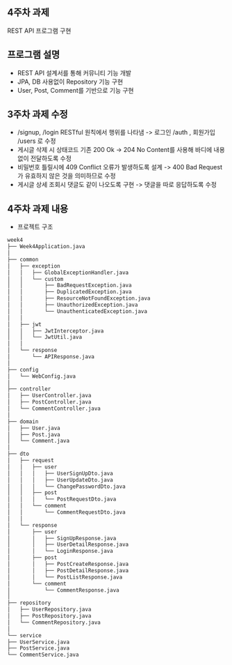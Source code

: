 ## 4주차 과제

REST API 프로그램 구현

## 프로그램 설명

- REST API 설계서를 통해 커뮤니티 기능 개발
- JPA, DB 사용없이 Repository 기능 구현
- User, Post, Comment를 기반으로 기능 구현

## 3주차 과제 수정

- /signup, /login RESTful 원칙에서 행위를 나타냄 -> 로그인 /auth , 회원가입 /users 로 수정
- 게시글 삭제 시 상태코드 기존 200 Ok -> 204 No Content를 사용해 바디에 내용없이 전달하도록 수정
- 비밀번호 틀릴시에 409 Conflict 오류가 발생하도록 설계 -> 400 Bad Request가 유효하지 않은 것을 의미하므로 수정
- 게시글 상세 조회시 댓글도 같이 나오도록 구현 -> 댓글을 따로 응답하도록 수정

## 4주차 과제 내용

- 프로젝트 구조

```bash
week4
├── Week4Application.java
│
├── common
│   ├── exception
│   │   ├── GlobalExceptionHandler.java
│   │   └── custom
│   │       ├── BadRequestException.java
│   │       ├── DuplicatedException.java
│   │       ├── ResourceNotFoundException.java
│   │       ├── UnauthorizedException.java
│   │       └── UnauthenticatedException.java
│   │
│   ├── jwt
│   │   ├── JwtInterceptor.java
│   │   └── JwtUtil.java
│   │
│   └── response
│       └── APIResponse.java
│
├── config
│   └── WebConfig.java
│
├── controller
│   ├── UserController.java
│   ├── PostController.java
│   └── CommentController.java
│
├── domain
│   ├── User.java
│   ├── Post.java
│   └── Comment.java
│
├── dto
│   ├── request
│   │   ├── user
│   │   │   ├── UserSignUpDto.java
│   │   │   ├── UserUpdateDto.java
│   │   │   └── ChangePasswordDto.java
│   │   ├── post
│   │   │   └── PostRequestDto.java
│   │   └── comment
│   │       └── CommentRequestDto.java
│   │
│   └── response
│       ├── user
│       │   ├── SignUpResponse.java
│       │   ├── UserDetailResponse.java
│       │   └── LoginResponse.java
│       ├── post
│       │   ├── PostCreateResponse.java
│       │   ├── PostDetailResponse.java
│       │   └── PostListResponse.java
│       └── comment
│           └── CommentResponse.java
│
├── repository
│   ├── UserRepository.java
│   ├── PostRepository.java
│   └── CommentRepository.java
│
└── service
├── UserService.java
├── PostService.java
└── CommentService.java
```
